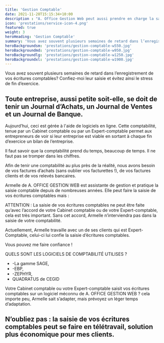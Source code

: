 ```yaml
---
title: 'Gestion Comptable'
date: 2021-11-28T15:15:34+10:00
description : "A. Office Gestion Web peut aussi prendre en charge la saisie de vos écritures Comptable."
icon: 'prestations/service-icon-4.png'
featured: true
weight: 3
heroHeading: 'Gestion Comptable'
summary: 'Vous avez souvent plusieurs semaines de retard dans l’enregistrement de vos écritures comptables? Confiez-moi leur saisie et évitez ainsi le stress de fin d’exercice.'
heroBackgroundsm: 'prestations/gestion-comptable-w550.jpg'
heroBackgroundmd: 'prestations/gestion-comptable-w950.jpg'
heroBackgroundlg: 'prestations/gestion-comptable-w1250.jpg'
heroBackgroundxl: 'prestations/gestion-comptable-w1900.jpg'
---
```


Vous avez souvent plusieurs semaines de retard dans l’enregistrement de vos écritures comptables? Confiez-moi leur saisie et évitez ainsi le stress de fin d’exercice.


## Toute entreprise, aussi petite soit-elle, se doit de tenir un Journal d’Achats, un Journal de Ventes et un Journal de Banque.

Aujourd’hui, ceci est gérée à l'aide de logiciels en ligne. Cette comptabilité, tenue par un Cabinet comptable ou par un Expert-comptable permet aux entrepreneurs de voir si leur entreprise est viable en sortant à chaque fin d’exercice un bilan de l’entreprise.

Il faut savoir que la comptabilité prend du temps, beaucoup de temps. Il ne faut pas se tromper dans les chiffres.

Afin de tenir une comptabilité au plus près de la réalité, nous avons besoin de vos factures d’achats (sans oublier vos facturettes !), de vos factures clients et de vos relevés bancaires.

Armelle de A. OFFICE GESTION WEB est assistante de gestion et pratique la saisie comptable depuis de nombreuses années. Elle peut faire la saisie de vos écritures comptables mais :

ATTENTION : La saisie de vos écritures comptables ne peut être faite qu’avec l’accord de votre Cabinet comptable ou de votre Expert-comptable, cela est très important. Sans cet accord, Armelle n’interviendra pas dans la saisie de votre comptabilité.

Actuellement, Armelle travaille avec un de ses clients qui est Expert-Comptable, celui-ci lui confie la saisie d’écritures comptables.

Vous pouvez me faire confiance !


QUELS SONT LES LOGICIELS DE COMPTABILITÉ UTILISES ?

- -La gamme SAGE,
- -EBP,
- -ZEPHYR,
- QUADRATUS de CEGID

Votre Cabinet comptable ou votre Expert-comptable saisit vos écritures comptables sur un logiciel méconnu de A. OFFICE GESTION WEB ? cela importe peu, Armelle sait s’adapter, mais prévoyez un léger temps d’adaptation.

## N’oubliez pas : la saisie de vos écritures comptables peut se faire en télétravail, solution plus économique pour mes clients.

